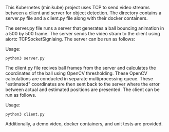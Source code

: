 This Kubernetes (minikube) project uses TCP to send video streams between a client and server for object detection.
The directory contains a server.py file and a client.py file along with their docker containers.

The server.py file runs a server that generates a ball bouncing animation in a 500 by 500 frame. The server sends the video stram to the client using aiortc TCPSocketSignlaing. The server can be run as follows:

Usage:

    python3 server.py
    
The client.py file recives ball frames from the server and calculates the coordinates of the ball using OpenCV thresholding. These OpenCV calculations are conducted in separate multiprocessing queue. These "estimated" coordinates are then sent back to the server where the error between actual and estimated positions are presented. The client can be run as follows.

Usage:

    python3 client.py

Additionally, a demo video, docker containers, and unit tests are provided.

